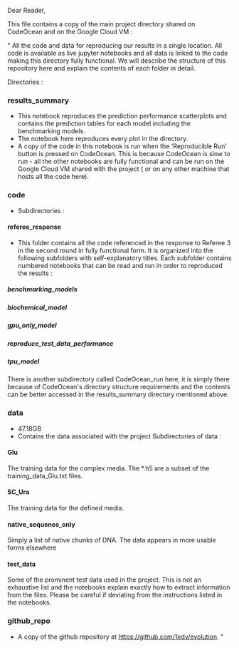 Dear Reader,

This file contains a copy of the main project directory shared on CodeOcean and on the Google Cloud VM :

"
All the code and data for reproducing our results in a single location. All code is available as live jupyter notebooks and all data is linked to the code making this directory fully functional. We will describe the structure of this repository here and explain the contents of each folder in detail.

Directories :


### results_summary
- This notebook reproduces the prediction performance scatterplots and contains the prediction tables for each model including the benchmarking models.
- The notebook here reproduces every plot in the directory.
- A copy of the code in this notebook is run when the 'Reproducible Run' button is pressed on CodeOcean. This is because CodeOcean is slow to run - all the other notebooks are fully functional and can be run on the Google Cloud VM shared with the project ( or on any other machine that hosts all the code here). 



### code 
- Subdirectories : 
#### referee_response 
- This folder contains all the code referenced in the response to Referee 3 in the second round in fully functional form. It is organized into the following subfolders with self-explanatory titles. Each subfolder contains numbered notebooks that can be read and run in order to reproduced the results  :
##### benchmarking_models
##### biochemical_model
##### gpu_only_model
##### reproduce_test_data_performance
##### tpu_model

There is another subdirectory called CodeOcean_run here, it is simply there because of CodeOcean's directory structure requirements and the contents can be better accessed in the results_summary directory mentioned above.


### data 
- 47.18GB 
- Contains the data associated with the project
Subdirectories of data :
#### Glu 
The training data for the complex media. The *.h5 are a subset of the training_data_Glu.txt files.
#### SC_Ura
The training data for the defined media.
#### native_sequenes_only
Simply a list of native chunks of DNA. The data appears in more usable forms elsewhere
#### test_data
Some of the prominent test data used in the project. This is not an exhaustive list and the notebooks explain exactly how to extract information from the files. Please be careful if deviating from the instructions listed in the notebooks.



### github_repo
- A copy of the github repository at https://github.com/1edv/evolution. 
"